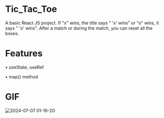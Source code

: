 # Tic_Tac_Toe

A basic React JS project. If "x" wins, the title says " 'x' wins" or "o" wins, it says " 'o' wins". After a match or during the match, you can reset all the boxes.

# Features

• useState, useRef

• map() method

# GIF

![2024-07-07 01-16-20](https://github.com/keremsakarya/Tic_Tac_Toe/assets/164352221/25393592-40af-48d0-af30-fcc04522435d)
